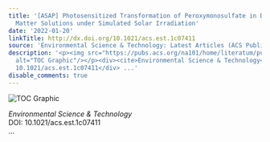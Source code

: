 ```yaml
---
title: '[ASAP] Photosensitized Transformation of Peroxymonosulfate in Dissolved Organic
  Matter Solutions under Simulated Solar Irradiation'
date: '2022-01-20'
linkTitle: http://dx.doi.org/10.1021/acs.est.1c07411
source: 'Environmental Science & Technology: Latest Articles (ACS Publications)'
description: '<p><img src="https://pubs.acs.org/na101/home/literatum/publisher/achs/journals/content/esthag/0/esthag.ahead-of-print/acs.est.1c07411/20220120/images/medium/es1c07411_0008.gif"
  alt="TOC Graphic"/></p><div><cite>Environmental Science & Technology</cite></div><div>DOI:
  10.1021/acs.est.1c07411</div> ...'
disable_comments: true
---
```

<p><img src="https://pubs.acs.org/na101/home/literatum/publisher/achs/journals/content/esthag/0/esthag.ahead-of-print/acs.est.1c07411/20220120/images/medium/es1c07411_0008.gif" alt="TOC Graphic"/></p><div><cite>Environmental Science & Technology</cite></div><div>DOI: 10.1021/acs.est.1c07411</div> ...